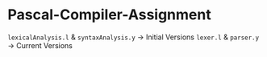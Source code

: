 # Pascal-Compiler-Assignment

`lexicalAnalysis.l` &  `syntaxAnalysis.y` -> Initial Versions
`lexer.l` & `parser.y` -> Current Versions 